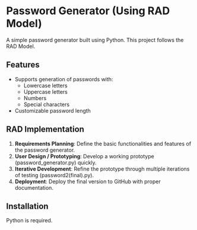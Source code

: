# Password Generator (Using RAD Model)

A simple password generator built using Python. This project follows the RAD Model.

## Features
- Supports generation of passwords with:
  - Lowercase letters
  - Uppercase letters
  - Numbers
  - Special characters
- Customizable password length

## RAD Implementation
1. **Requirements Planning**: Define the basic functionalities and features of the password generator.
2. **User Design / Prototyping**: Develop a working prototype (password_generator.py) quickly.
3. **Iterative Development**: Refine the prototype through multiple iterations of testing (password2(final).py).
4. **Deployment**: Deploy the final version to GitHub with proper documentation.

## Installation
Python is required.
